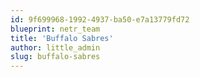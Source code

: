 ```yaml
---
id: 9f699968-1992-4937-ba50-e7a13779fd72
blueprint: netr_team
title: 'Buffalo Sabres'
author: little_admin
slug: buffalo-sabres
---
```

